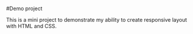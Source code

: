 #Demo project

This is a mini project to demonstrate my ability to create responsive layout with HTML and CSS.
